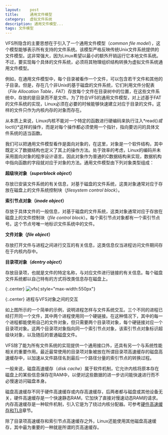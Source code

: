 ```yaml
---
layout:    post
title:     通用文件模型
category:  虚拟文件系统
description: 通用文件模型...
tags: 文件模型
---
```

VFS所隐含的主要思想在于引入了一个通用文件模型（*common file model*），这个模型能够表示所有支持的文件系统。该模型严格反映传统Unix文件系统提供的文件模型。这非常强大，因为Linux希望以最小的额外开销运行它本地文件系统。不过，要实现每个具体的文件系统，必须将其物理组织结构转换为虚拟文件系统通用文件模型。

例如，在通用文件模型中，每个目录被看作一个文件，可以包含若干文件和其他的子目录。但是，存在几个非Unix的基于磁盘的文件系统，它们利用文件分配表（*File Allocation Table，FAT*）存放每个文件在目录树中的位置，在这些文件系统中，存放的是目录而不是文件。为了符合VFS的通用文件模型，对上述基于FAT的文件系统的实现，Linux必须在必要的时候能够快速建立对应于目录的文件。这样的文件只作为内核内存的对象而存在。

从本质上来说，Linux内核不能对一个特定的函数进行硬编码来执行注入*read()*或*loctl()*这样的操作，而是对每个操作都必须使用一个指针，指向要访问的具体文件系统的适当函数。

我们可以把通用文件模型看作是面向对象的，在这里，对象是一个软件结构，其中既定义了数据结构也定义了其上的操作方法。处于效率的考虑，Linux的编码并未采用面向对象的程序设计语言。因此对象作为普通的C数据结构来实现，数据机构中指向函数的字段就对应于对象的方法。通用文件模型由下列对象类型组成：

**超级块对象（*superblock object*）**

存放已安装文件系统的有关信息，对基于磁盘的文件系统，这类对象通常对应于存放在磁盘上的文件系统控制块（*filesystem control block*）。

**索引节点对象（*inode object*）**

存放于具体文件的一般信息，对基于磁盘的文件系统，这类对象通常对应于存放在磁盘上的文件控制块（*file control block*）。每个索引节点对象都有一个索引节点号。这个节点号唯一地标识文件系统中的文件。

**文件对象（*file object*）**

存放打开文件与进程之间进行交互的有关信息，这类信息仅当进程访问文件期间存在于内核内存中。

**目录项对象（*dentry object*）**

存放目录项，也就是文件的特定名称，与对应文件进行链接的有关信息。每个磁盘文件系统都以自己特有的方式将改类信息存在磁盘上。

{:.center}
![vfs](/blog/images/vfs2.png){:style="max-width:550px"}

{:.center}
进程与VFS对象之间的交互

如上图所示的一个简单的示例，说明进程怎样与文件系统交互。三个不同的进程已经打开同一个文件，其中两个进程使用同一个硬链接。在这种情况下，其中的每一个进程都能使用自己的文件对象，但只需要两个目录项对象，每个硬链接对应一个目录项对象。这两个目录项对象指向同一个索引节点对象，该索引节点对象标识超级块对象，以及随后的普通磁盘文件。

VFS除了能为所有文件系统的实现提供一个通用接口外，还具有另一个与系统性能相关的重要作用。最近最常使用的目录项对象被放在所谓目录项高速缓存的磁盘高速缓存中，以加速从文件路径名到最后一个路径分量的索引节点的转换过程。

一般来说，磁盘高速缓存（*disk cache*）属于软件机制，它允许内核将原本存在磁盘上的某些信息保存在RAM中，以便对这些数据的进一步访问能快速进行而不必慢速访问磁盘本身。

磁盘高速缓存不同于硬件高速缓存或内存高速缓存，后两者都与磁盘或其他设备无关，硬件高速缓存是一个快速静态RAM，它加快了直接对慢速动态RAM的请求。内存高速缓存是一种软件机制，引入它是为了绕过内核分配器。可参考[硬件高速缓存和TLB](/blog/posts/system-hardware-cache-and-tlb/)章节。

除了目录项高速缓存和索引节点高速缓存之外，Linux还能使用其他磁盘高速缓存，其中最为重要的一种就是所谓的页高速缓存。
